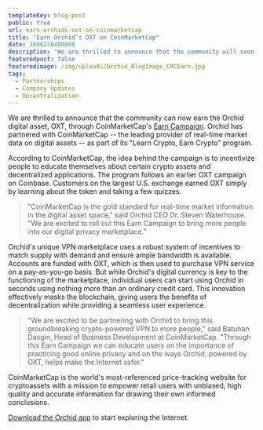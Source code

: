 ```yaml
---
templateKey: blog-post
public: true
url: earn-orchids-oxt-on-coinmarketcap
title: "Earn Orchid’s OXT on CoinMarketCap"
date: 1606226400000
description: "We are thrilled to announce that the community will soon be able to earn the Orchid digital asset, OXT, through CoinMarketCap's Earn Campaign."
featuredpost: false
featuredimage: /img/uploads/Orchid_BlogImage_CMCEarn.jpg
tags:
  - Partnerships
  - Company Updates
  - Decentralization
---
```

We are thrilled to announce that the community can now earn the Orchid digital asset, OXT, through CoinMarketCap's [Earn Campaign](https://coinmarketcap.com/earn/). Orchid has partnered with CoinMarketCap -- the leading provider of real-time market data on digital assets -- as part of its "Learn Crypto, Earn Crypto" program. 

According to CoinMarketCap, the idea behind the campaign is to incentivize people to educate themselves about certain crypto assets and decentralized applications. The program follows an earlier OXT campaign on Coinbase. Customers on the largest U.S. exchange earned OXT simply by learning about the token and taking a few quizzes.

> "CoinMarketCap is the gold standard for real-time market information in the digital asset space," said Orchid CEO Dr. Steven Waterhouse. "We are excited to roll out this Earn Campaign to bring more people into our digital privacy marketplace."

Orchid's unique VPN marketplace uses a robust system of incentives to match supply with demand and ensure ample bandwidth is available. Accounts are funded with OXT, which is then used to purchase VPN service on a pay-as-you-go basis. But while Orchid's digital currency is key to the functioning of the marketplace, individual users can start using Orchid in seconds using nothing more than an ordinary credit card. This innovation effectively masks the blockchain, giving users the benefits of decentralization while providing a seamless user experience.

> "We are excited to be partnering with Orchid to bring this groundbreaking crypto-powered VPN to more people," said Batuhan Dasgin, Head of Business Development at CoinMarketCap. "Through this Earn Campaign we can educate users on the importance of practicing good online privacy and on the ways Orchid, powered by OXT, helps make the Internet safer."

CoinMarketCap is the world's most-referenced price-tracking website for cryptoassets with a mission to empower retail users with unbiased, high quality and accurate information for drawing their own informed conclusions.

[Download the Orchid app](https://www.orchid.com/download)  to start exploring the Internet.
